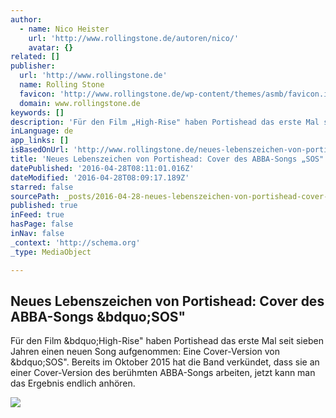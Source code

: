 ```yaml
---
author:
  - name: Nico Heister
    url: 'http://www.rollingstone.de/autoren/nico/'
    avatar: {}
related: []
publisher:
  url: 'http://www.rollingstone.de'
  name: Rolling Stone
  favicon: 'http://www.rollingstone.de/wp-content/themes/asmb/favicon.ico'
  domain: www.rollingstone.de
keywords: []
description: 'Für den Film „High-Rise" haben Portishead das erste Mal seit sieben Jahren einen neuen Song aufgenommen: Eine Cover-Version von „SOS". Bereits im Oktober 2015 hat die Band verkündet, dass sie an einer Cover-Version des berühmten ABBA-Songs arbeiten, jetzt kann man das Ergebnis endlich anhören.'
inLanguage: de
app_links: []
isBasedOnUrl: 'http://www.rollingstone.de/neues-lebenszeichen-von-portishead-cover-des-abba-songs-sos-1016279/'
title: 'Neues Lebenszeichen von Portishead: Cover des ABBA-Songs „SOS"'
datePublished: '2016-04-28T08:11:01.016Z'
dateModified: '2016-04-28T08:09:17.189Z'
starred: false
sourcePath: _posts/2016-04-28-neues-lebenszeichen-von-portishead-cover-des-abba-songs-so.md
published: true
inFeed: true
hasPage: false
inNav: false
_context: 'http://schema.org'
_type: MediaObject

---
```

<article style=""><h1>Neues Lebenszeichen von Portishead: Cover des ABBA-Songs &amp;bdquo;SOS"</h1><p>Für den Film &amp;bdquo;High-Rise" haben Portishead das erste Mal seit sieben Jahren einen neuen Song aufgenommen: Eine Cover-Version von &amp;bdquo;SOS". Bereits im Oktober 2015 hat die Band verkündet, dass sie an einer Cover-Version des berühmten ABBA-Songs arbeiten, jetzt kann man das Ergebnis endlich anhören.</p><img src="http://www.rollingstone.de/wp-content/uploads/2016/04/27/10/portishead-GettyImages-480270132.jpg" /></article>